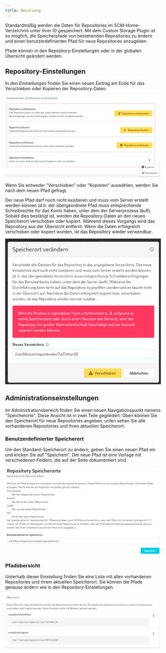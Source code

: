 ```yaml
---
title: Benutzung
---
```


Standardmäßig werden die Daten für Repositories im SCM-Home-Verzeichnis unter ihrer ID gespeichert.
Mit dem Custom Storage Plugin ist es möglich, die Speicherpfade von bestehenden Repositories zu ändern und einen
benutzerdefinierten Pfad für neue Repositories anzugeben.

Pfade können in den Repository-Einstellungen oder in der globalen Übersicht geändert werden.

## Repository-Einstellungen

In den Einstellungen finden Sie einen neuen Eintrag am Ende für das Verschieben oder Kopieren der Repository-Daten.

![Repository Einstellungen](assets/repository-settings.png)

Wenn Sie entweder "Verschieben" oder "Kopieren" auswählen, werden Sie nach dem neuen Pfad gefragt.

Der neue Pfad darf noch nicht existieren und muss vom Server erstellt werden können (d.h. der übergeordnete Pfad muss
entsprechende Schreibrechte für das Konto haben, unter dem der Serverprozess läuft). Sobald dies bestätigt ist, werden die
Repository-Daten an den neuen Speicherort verschoben oder kopiert. Während dieses Vorgangs wird das Repository aus der
Übersicht entfernt.
Wenn die Daten erfolgreich verschoben oder kopiert wurden, ist das Repository wieder verwendbar.

![Dialog](assets/move-dialog.png)

## Administrationseinstellungen

Im Administrationsbereich finden Sie einen neuen Navigationspunkt namens "Speicherorte".
Diese Ansicht ist in zwei Teile gegliedert: Oben können Sie den Speicherort für neue Repositories angeben, unten sehen Sie
alle vorhandenen Repositories und ihren aktuellen Speicherort.

### Benutzerdefinierter Speicherort

Um den Standard-Speicherort zu ändern, geben Sie einen neuen Pfad ein und klicken Sie auf "Speichern". Der neue Pfad
ist eine Vorlage mit verschiedenen Feldern, die auf der Seite dokumentiert sind.

![Einstellungen für benutzerdefinierten Pfad](assets/custom-path-setting.png)

### Pfadübersicht

Unterhalb dieser Einstellung finden Sie eine Liste mit allen vorhandenen Repositories und ihrem aktuellen Speicherort. Sie
können die Pfade genauso ändern wie in den Repository-Einstellungen.

![Pfadübersicht](assets/overview.png)
